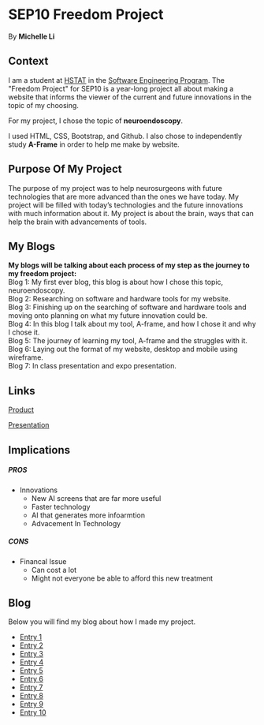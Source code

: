 # SEP10 Freedom Project
By **Michelle Li**

## Context
I am a student at [HSTAT](https://www.hstat.org/) in the [Software Engineering Program](https://hstatsep.github.io/). The "Freedom Project" for SEP10 is a year-long project all about making a website that informs the viewer of the current and future innovations in the topic of my choosing.

For my project, I chose the topic of **neuroendoscopy**. 

I used HTML, CSS, Bootstrap, and Github. I also chose to independently study **A-Frame** in order to help me make by website.

## Purpose Of My Project
The purpose of my project was to help neurosurgeons with future technologies that are more advanced than the ones we have today. My project will be filled with today’s technologies and the future innovations with much information about it. My project is about the brain, ways that can help the brain with advancements of tools.

## My Blogs
**My blogs will be talking about each process of my step as the journey to my freedom project:**                                                                                          
Blog 1: My first ever blog, this blog is about how I chose this topic, neuroendoscopy.                                                              
Blog 2: Researching on software and hardware tools for my website.                                                                               
Blog 3: Finishing up on the searching of software and hardware tools and moving onto planning on what my future innovation could be.                                         
Blog 4: In this blog I talk about my tool, A-frame, and how I chose it and why I chose it.                                                         
Blog 5: The journey of learning my tool, A-frame and the struggles with it.                                                                                 
Blog 6: Laying out the format of my website, desktop and mobile using wireframe.                                                                               
Blog 7: In class presentation and expo presentation.                                                                                                 

## Links

[Product]()

[Presentation]()

## Implications
##### PROS
* Innovations
  * New AI screens that are far more useful
  * Faster technology
  * AI that generates more infoarmtion
  * Advacement In Technology
  
##### CONS
* Financal Issue
  * Can cost a lot
  * Might not everyone be able to afford this new treatment


## Blog
Below you will find my blog about how I made my project.

* [Entry 1](blog/entry01.md)
* [Entry 2](blog/entry02.md)
* [Entry 3](blog/entry03.md)
* [Entry 4](blog/entry04.md)
* [Entry 5](blog/entry05.md)
* [Entry 6](blog/entry06.md)
* [Entry 7](blog/entry07.md)
* [Entry 8](blog/entry08.md)
* [Entry 9](blog/entry09.md)
* [Entry 10](blog/entry10.md)
